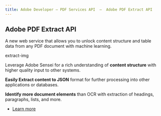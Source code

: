```yaml
---
title: Adobe Developer — PDF Services API  —  Adobe PDF Extract API
---
```


<SummaryBlock slots="heading, text" theme="lightest" btnVariant="cta" isBtnVariant  className="pdfextractapi" />

## Adobe PDF Extract API

A new web service that allows you to unlock content structure and table data from any PDF document with machine learning.


<TextBlock slots="assetImg" theme="lightest" width="100%" imageOnly className="padding_top_align padding-zero imageHightAuto"/>

extract-img


<TextBlock slots="text" width="33%" theme="lightest" className="align-left padding-top-zero" />

Leverage Adobe Sensei for a rich understanding of **content structure** with higher quality input to other systems.


<TextBlock slots="text" width="33%" theme="lightest" className="align-left padding-top-zero" />

**Easily Extract content to JSON** format for further processing into other applications or databases.


<TextBlock slots="text" width="33%" theme="lightest" className="align-left padding-top-zero" />

**Identify more document elements** than OCR with extraction of headings, paragraphs, lists, and more.


<TextBlock slots="buttons" isCentered theme="lightest padding-top-zero why-doc-get-started-btn"/>

* [Learn more](/src/pages/apis/pdf-extract)

